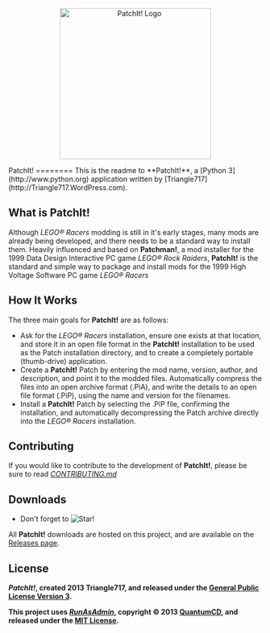 <p align="center">
  <img src="https://raw.github.com/le717/PatchIt/master/Icons/PatchItLogo.png" height="300" alt="PatchIt! Logo"/>
</p>
PatchIt! 
========
This is the readme to **PatchIt!**, a [Python 3](http://www.python.org) application written by [Triangle717](http://Triangle717.WordPress.com).

What is PatchIt!
---------------
Although _LEGO® Racers_ modding is still in it's early stages, many mods are already being developed, and there 
needs to be a standard way to install them. Heavily influenced and based on **Patchman!**, a mod installer for 
the 1999 Data Design Interactive PC game _LEGO® Rock Raiders_, **PatchIt!** is the standard and simple way to
package and install mods for the 1999 High Voltage Software PC game _LEGO® Racers_

How It Works
------------
The three main goals for **PatchIt!** are as follows:

* Ask for the _LEGO® Racers_ installation, ensure one exists at that location, and store it in an open file format in the **PatchIt!** installation 
to be used as the Patch installation directory, and to create a completely portable (thumb-drive) application.
* Create a **PatchIt!** Patch by entering the mod name, version, author, and description, and point it to the modded files. Automatically compress the files into an open archive format (.PiA), 
and write the details to an open file format (.PiP), using the name and version for the filenames.
* Install a **PatchIt!** Patch by selecting the .PiP file, confirming the installation, and automatically decompressing the Patch archive directly into the _LEGO® Racers_ installation.

Contributing
------------
If you would like to contribute to the development of **PatchIt!**, please be sure to read [*CONTRIBUTING.md*](Documentation/CONTRIBUTING.md)

Downloads
---------
* Don't forget to ![Star!](http://i81.servimg.com/u/f81/16/33/06/11/star11.png)

All **PatchIt!** downloads are hosted on this project, and are available on the [Releases page](https://github.com/le717/PatchIt/releases).

License
-------
***PatchIt!*, created 2013 Triangle717, and released under the [General Public License Version 3](www.gnu.org/licenses/gpl.html).**

**This project uses [*RunAsAdmin*](https://github.com/QuantumCD/RunAsAdmin#readme), copyright :copyright: 2013 
[QuantumCD](http://contingencycoder.wordpress.com/), and released under the [MIT License](http://opensource.org/licenses/MIT).**
